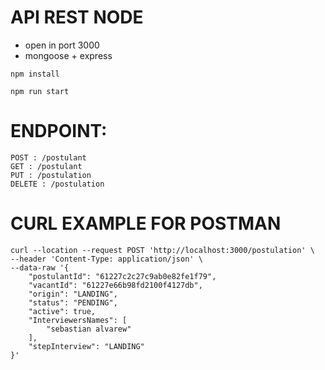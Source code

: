 # API REST NODE

- open in port 3000
- mongoose + express

```
npm install

npm run start
```

# ENDPOINT:

```
POST : /postulant
GET : /postulant
PUT : /postulation
DELETE : /postulation
```

# CURL EXAMPLE FOR POSTMAN

```
curl --location --request POST 'http://localhost:3000/postulation' \
--header 'Content-Type: application/json' \
--data-raw '{
    "postulantId": "61227c2c27c9ab0e82fe1f79",
    "vacantId": "61227e66b98fd2100f4127db",
    "origin": "LANDING",
    "status": "PENDING",
    "active": true,
    "InterviewersNames": [
        "sebastian alvarew"
    ],
    "stepInterview": "LANDING"
}'
```
